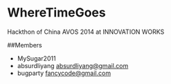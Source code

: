 WhereTimeGoes
=============

Hackthon of China AVOS 2014 at INNOVATION WORKS

##Members

* MySugar2011
* absurdliyang absurdliyang@gmail.com
* bugparty fancycode@gmail.com

